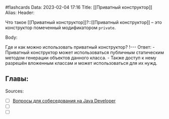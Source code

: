 #flashcards
Data: 2023-02-04 17:16
Title: [[Приватный конструктор]]
Alias:
Header:

Что такое [[Приватный конструктор]]?::[[Приватный конструктор]] – это конструктор помеченный модификатором `private`.
<!--SR:!2023-03-14,3,310-->



Body:


Где и как можно использовать приватный конструктор?
!---
Ответ:
	- Приватный конструктор может использоваться публичным статическим методом генерации объектов данного класса.
	- Также доступ к нему разрешён вложенным классам и может использоваться для их нужд.
<!--SR:!2023-03-14,3,230-->




Главы:
-


Sources:
- [ ] [Вопросы для собеседования на Java Developer](https://github.com/enhorse/java-interview/blob/master/README.md#%D0%9E%D0%9E%D0%9F)
- [ ] []()
- [ ] []()

